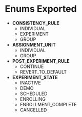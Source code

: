 # Enums Exported
* **CONSISTENCY_RULE**
	* INDIVIDUAL
	* EXPERIMENT
	* GROUP
* **ASSIGNMENT_UNIT**
	* INDIVIDUAL
	* GROUP
* **POST_EXPERIMENT_RULE**
	* CONTINUE
	* REVERT_TO_DEFAULT
* **EXPERIMENT_STATE**
	* INACTIVE
	* DEMO
	* SCHEDULED
	* ENROLLING
	* ENROLLMENT_COMPLETE
	* CANCELLED

